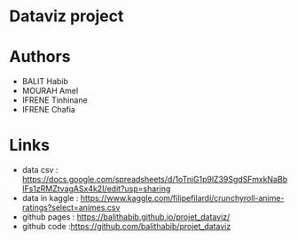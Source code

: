 # Dataviz project

# Authors
- BALIT Habib
- MOURAH Amel
- IFRENE Tinhinane
- IFRENE Chafia

# Links
- data csv : https://docs.google.com/spreadsheets/d/1oTniG1p9lZ39SgdSFmxkNaBblFs1zRMZtvagASx4k2I/edit?usp=sharing
- data in kaggle : https://www.kaggle.com/filipefilardi/crunchyroll-anime-ratings?select=animes.csv
- github pages : https://balithabib.github.io/projet_dataviz/
- github code :https://github.com/balithabib/projet_dataviz
